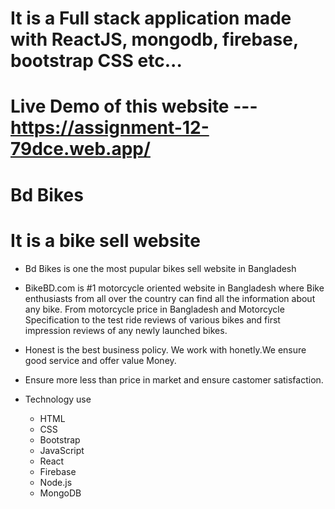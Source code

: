 # It is a Full stack application made with ReactJS, mongodb, firebase, bootstrap CSS etc...



# Live Demo of this website --- https://assignment-12-79dce.web.app/ 

# Bd Bikes
# It is a bike sell  website
  * Bd Bikes is one the most pupular bikes sell website in Bangladesh
  * BikeBD.com is #1 motorcycle oriented website in Bangladesh where Bike enthusiasts from all over the country can find all the information about any bike. From motorcycle price in Bangladesh and Motorcycle Specification to the test ride reviews of various bikes and first impression reviews of any newly launched bikes. 
  * Honest is the best business policy. We work with honetly.We ensure good service and offer value Money.
  * Ensure more less than price in market and ensure castomer satisfaction.


* Technology use
  * HTML
  * CSS
  * Bootstrap
  * JavaScript
  * React
  * Firebase
  * Node.js
  * MongoDB
